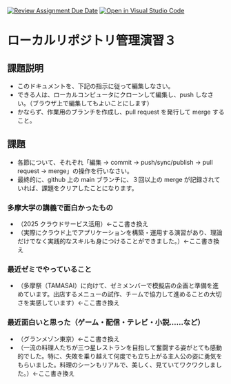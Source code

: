 [![Review Assignment Due Date](https://classroom.github.com/assets/deadline-readme-button-22041afd0340ce965d47ae6ef1cefeee28c7c493a6346c4f15d667ab976d596c.svg)](https://classroom.github.com/a/ljeawwh6)
[![Open in Visual Studio Code](https://classroom.github.com/assets/open-in-vscode-2e0aaae1b6195c2367325f4f02e2d04e9abb55f0b24a779b69b11b9e10269abc.svg)](https://classroom.github.com/online_ide?assignment_repo_id=19882759&assignment_repo_type=AssignmentRepo)
# ローカルリポジトリ管理演習３

## 課題説明
- このドキュメントを、下記の指示に従って編集しなさい。
- できる人は、ローカルコンピュータにクローンして編集し、push しなさい。（ブラウザ上で編集してもよいことにします）
- かならず、作業用のブランチを作成し、pull request を発行して merge すること。

## 課題
- 各節について、それぞれ「編集 → commit → push/sync/publish → pull request → merge」の操作を行いなさい。
- 最終的に、github 上の main ブランチに、３回以上の merge が記録されていれば、課題をクリアしたことになります。

### 多摩大学の講義で面白かったもの
- （2025 クラウドサービス活用）←ここ書き換え
- （実際にクラウド上でアプリケーションを構築・運用する演習があり、理論だけでなく実践的なスキルも身につけることができました。）←ここ書き換え

### 最近ゼミでやっていること
- （多摩祭（TAMASAI）に向けて、ゼミメンバーで模擬店の企画と準備を進めています。出店するメニューの試作、チームで協力して進めることの大切さを実感しています）←ここ書き換え

### 最近面白いと思った（ゲーム・配信・テレビ・小説……など）
- （グランメゾン東京）←ここ書き換え
- （一流の料理人たちが三つ星レストランを目指して奮闘する姿がとても感動的でした。特に、失敗を乗り越えて何度でも立ち上がる主人公の姿に勇気をもらいました。料理のシーンもリアルで、美しく、見ていてワクワクしました。）←ここ書き換え
